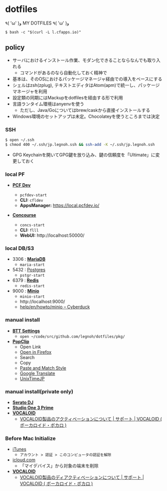 dotfiles
========

٩( 'ω' )و  MY DOTFILES  ٩( 'ω' )و

```
$ bash -c "$(curl -L l.cfapps.io)"
```

## policy
- サーバにおけるインストール作業、モダン化できることならなんでも取り入れる
  - コマンドがあるのなら自動化しておく精神で
- 基本は、そのOSにおけるパッケージマネージャ経由での導入をベースにする
- シェルはzsh(zplug), テキストエディタはAtom(apm)で統一し、パッケージマネージャを利用
- 設定類の同期にはMackupをdotfilesを経由する形で利用
- 言語ランタイム環境はanyenvを使う
  - ただし、Java/Goについてはbrew/caskから直接インストールする
- Windows環境のセットアップは未定。Chocolateyを使うところまでは決定

### SSH
```bash
$ open ~/.ssh
$ chmod 400 ~/.ssh/jp.legnoh.ssh && ssh-add -K ~/.ssh/jp.legnoh.ssh
```
- GPG Keychainを開いてGPG鍵を放り込み、鍵の信頼度を「Ultimate」に変更しておく

### local PF
- [**PCF Dev**](https://network.pivotal.io/products/pcfdev)
  - `pcfdev-start`
  - **CLI:** `cfldev`
  - **AppsManager:** https://local.pcfdev.io/

- [**Concourse**](http://concourse.ci/docker-repository.html)
  - `concs-start`
  - **CLI:** `flll`
  - **WebUI:** http://localhost:50000/

### local DB/S3
- 3306 : [**MariaDB**](https://hub.docker.com/_/mariadb/)
  - `maria-start`
- 5432 : [Postgres](https://hub.docker.com/_/postgres/)
  - `pstgr-start`
- 6379 : [**Redis**](https://hub.docker.com/_/redis/)
  - `redis-start`
- 9000 : [**Minio**](https://hub.docker.com/r/minio/minio/)
  - `minio-start`
  - http://localhost:9000/
  - [help/en/howto/minio – Cyberduck](https://trac.cyberduck.io/wiki/help/en/howto/minio)

### manual install
- [**BTT Settings**](https://raw.githubusercontent.com/legnoh/dotfiles/master/pkg/btt-presets.json)
  - `open ~/code/src/github.com/legnoh/dotfiles/pkg/`
- [**PopClip**](http://pilotmoon.com/popclip/extensions/)
  - Open Link
  - [Open in Firefox](http://pilotmoon.com/popclip/extensions/ext/OpenInFirefox.popclipextz)
  - Search
  - Copy
  - [Paste and Match Style](http://pilotmoon.com/popclip/extensions/ext/PasteAndMatch.popclipextz)
  - [Google Translate](http://pilotmoon.com/popclip/extensions/ext/GoogleTranslate.popclipextz)
  - [UnixTimeJP](https://github.com/legnoh/unixtime-jp.popclipext/releases/download/v1.0/unixtime-jp.zip)

### manual install(private only)
- [**Serato DJ**](https://serato.com/dj/downloads/mac)
- [**Studio One 3 Prime**](https://my.presonus.com/products/software)
- [**VOCALOID**](https://www.vocaloid.com/articles/activation_deactivation_02#phase01)
  - [VOCALOID製品のアクティベーションについて \| サポート \| VOCALOID \( ボーカロイド・ボカロ \)](https://www.vocaloid.com/articles/online_activation#Mac)

### Before Mac Initialize
- [iTunes](https://support.apple.com/ja-jp/HT204385)
  - `アカウント > 認証 > このコンピュータの認証を解除`
- [icloud.com](https://www.icloud.com/#settings)
  - 「マイデバイス」から対象の端末を削除
- [**VOCALOID**](https://www.vocaloid.com/articles/activation_deactivation_02#phase02)
    - [VOCALOID製品のディアクティベーションについて \| サポート \| VOCALOID \( ボーカロイド・ボカロ \)](https://www.vocaloid.com/articles/online_deactivation#Mac)
